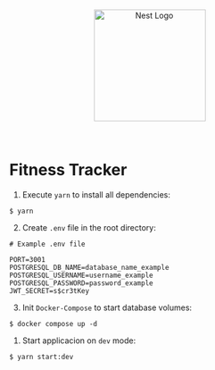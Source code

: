 <br>
<p align="center">
  <a href="https://nodejs.org/en/" target="blank"><img src="https://nodejs.org/static/images/logo.svg" width="200" alt="Nest Logo" /></a>
</p>
<br>

# Fitness Tracker 

1. Execute `yarn` to install all dependencies:
```
$ yarn
```
2. Create `.env` file in the root directory:
```
# Example .env file

PORT=3001
POSTGRESQL_DB_NAME=database_name_example
POSTGRESQL_USERNAME=username_example
POSTGRESQL_PASSWORD=password_example
JWT_SECRET=s$cr3tKey
```
3. Init `Docker-Compose` to start database volumes:
```
$ docker compose up -d
```
1. Start applicacion on `dev` mode:
```
$ yarn start:dev
```